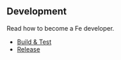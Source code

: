 ## Development

Read how to become a Fe developer.

* [Build & Test](build.md)
* [Release](release.md)
